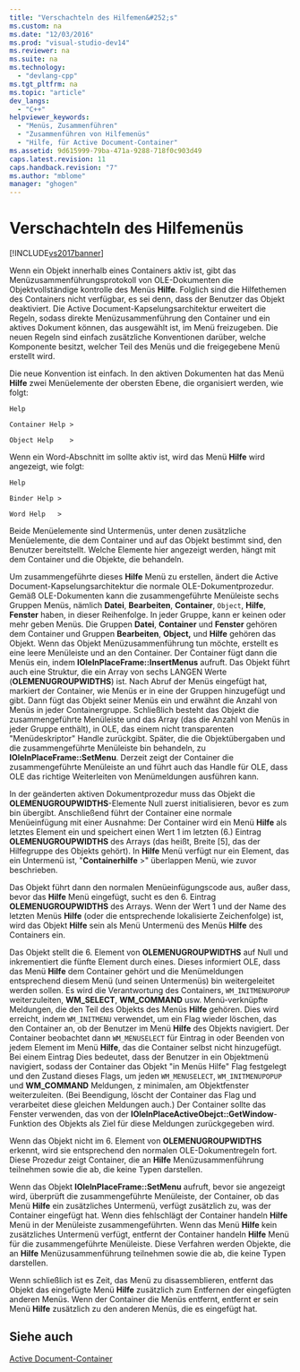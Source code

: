 ```yaml
---
title: "Verschachteln des Hilfemen&#252;s"
ms.custom: na
ms.date: "12/03/2016"
ms.prod: "visual-studio-dev14"
ms.reviewer: na
ms.suite: na
ms.technology: 
  - "devlang-cpp"
ms.tgt_pltfrm: na
ms.topic: "article"
dev_langs: 
  - "C++"
helpviewer_keywords: 
  - "Menüs, Zusammenführen"
  - "Zusammenführen von Hilfemenüs"
  - "Hilfe, für Active Document-Container"
ms.assetid: 9d615999-79ba-471a-9288-718f0c903d49
caps.latest.revision: 11
caps.handback.revision: "7"
ms.author: "mblome"
manager: "ghogen"
---
```

# Verschachteln des Hilfemen&#252;s
[!INCLUDE[vs2017banner](../assembler/inline/includes/vs2017banner.md)]

Wenn ein Objekt innerhalb eines Containers aktiv ist, gibt das Menüzusammenführungsprotokoll von OLE\-Dokumenten die Objektvollständige kontrolle des Menüs **Hilfe**.  Folglich sind die Hilfethemen des Containers nicht verfügbar, es sei denn, dass der Benutzer das Objekt deaktiviert.  Die Active Document\-Kapselungsarchitektur erweitert die Regeln, sodass direkte Menüzusammenführung den Container und ein aktives Dokument können, das ausgewählt ist, im Menü freizugeben.  Die neuen Regeln sind einfach zusätzliche Konventionen darüber, welche Komponente besitzt, welcher Teil des Menüs und die freigegebene Menü erstellt wird.  
  
 Die neue Konvention ist einfach.  In den aktiven Dokumenten hat das Menü **Hilfe** zwei Menüelemente der obersten Ebene, die organisiert werden, wie folgt:  
  
 `Help`  
  
 `Container Help >`  
  
 `Object Help    >`  
  
 Wenn ein Word\-Abschnitt im sollte aktiv ist, wird das Menü **Hilfe** wird angezeigt, wie folgt:  
  
 `Help`  
  
 `Binder Help >`  
  
 `Word Help   >`  
  
 Beide Menüelemente sind Untermenüs, unter denen zusätzliche Menüelemente, die dem Container und auf das Objekt bestimmt sind, den Benutzer bereitstellt.  Welche Elemente hier angezeigt werden, hängt mit dem Container und die Objekte, die behandeln.  
  
 Um zusammengeführte dieses **Hilfe** Menü zu erstellen, ändert die Active Document\-Kapselungsarchitektur die normale OLE\-Dokumentprozedur.  Gemäß OLE\-Dokumenten kann die zusammengeführte Menüleiste sechs Gruppen Menüs, nämlich **Datei**, **Bearbeiten**, **Container**, `Object`, **Hilfe**, **Fenster** haben, in dieser Reihenfolge.  In jeder Gruppe, kann er keinen oder mehr geben Menüs.  Die Gruppen **Datei**, **Container** und **Fenster** gehören dem Container und Gruppen **Bearbeiten**, **Object,** und **Hilfe** gehören das Objekt.  Wenn das Objekt Menüzusammenführung tun möchte, erstellt es eine leere Menüleiste und an den Container.  Der Container fügt dann die Menüs ein, indem **IOleInPlaceFrame::InsertMenus** aufruft.  Das Objekt führt auch eine Struktur, die ein Array von sechs LANGEN Werte \(**OLEMENUGROUPWIDTHS**\) ist.  Nach Abruf der Menüs eingefügt hat, markiert der Container, wie Menüs er in eine der Gruppen hinzugefügt und gibt.  Dann fügt das Objekt seiner Menüs ein und erwähnt die Anzahl von Menüs in jeder Containergruppe.  Schließlich besteht das Objekt die zusammengeführte Menüleiste und das Array \(das die Anzahl von Menüs in jeder Gruppe enthält\), in OLE, das einem nicht transparenten "Menüdeskriptor" Handle zurückgibt.  Später, die die Objektübergaben und die zusammengeführte Menüleiste bin behandeln, zu **IOleInPlaceFrame::SetMenu**.  Derzeit zeigt der Container die zusammengeführte Menüleiste an und führt auch das Handle für OLE, dass OLE das richtige Weiterleiten von Menümeldungen ausführen kann.  
  
 In der geänderten aktiven Dokumentprozedur muss das Objekt die **OLEMENUGROUPWIDTHS**\-Elemente Null zuerst initialisieren, bevor es zum bin übergibt.  Anschließend führt der Container eine normale Menüeinfügung mit einer Ausnahme: Der Container wird ein Menü **Hilfe** als letztes Element ein und speichert einen Wert 1 im letzten \(6.\) Eintrag **OLEMENUGROUPWIDTHS** des Arrays \(das heißt, Breite \[5\], das der Hilfegruppe des Objekts gehört\).  In **Hilfe** Menü verfügt nur ein Element, das ein Untermenü ist, "**Containerhilfe** \>" überlappen Menü, wie zuvor beschrieben.  
  
 Das Objekt führt dann den normalen Menüeinfügungscode aus, außer dass, bevor das **Hilfe** Menü eingefügt, sucht es den 6. Eintrag **OLEMENUGROUPWIDTHS** des Arrays.  Wenn der Wert 1 und der Name des letzten Menüs **Hilfe** \(oder die entsprechende lokalisierte Zeichenfolge\) ist, wird das Objekt **Hilfe** sein als Menü Untermenü des Menüs **Hilfe** des Containers ein.  
  
 Das Objekt stellt die 6. Element von **OLEMENUGROUPWIDTHS** auf Null und inkrementiert die fünfte Element durch eines.  Dieses informiert OLE, dass das Menü **Hilfe** dem Container gehört und die Menümeldungen entsprechend diesem Menü \(und seinen Untermenüs\) bin weitergeleitet werden sollen.  Es wird die Verantwortung des Containers, `WM_INITMENUPOPUP` weiterzuleiten, **WM\_SELECT**, **WM\_COMMAND** usw. Menü\-verknüpfte Meldungen, die den Teil des Objekts des Menüs **Hilfe** gehören.  Dies wird erreicht, indem `WM_INITMENU` verwendet, um ein Flag wieder löschen, das den Container an, ob der Benutzer im Menü **Hilfe** des Objekts navigiert.  Der Container beobachtet dann `WM_MENUSELECT` für Eintrag in oder Beenden von jedem Element im Menü **Hilfe**, das die Container selbst nicht hinzugefügt.  Bei einem Eintrag Dies bedeutet, dass der Benutzer in ein Objektmenü navigiert, sodass der Container das Objekt "in Menüs Hilfe" Flag festgelegt und den Zustand dieses Flags, um jeden `WM_MENUSELECT`, `WM_INITMENUPOPUP` und **WM\_COMMAND** Meldungen, z minimalen, am Objektfenster weiterzuleiten. \(Bei Beendigung, löscht der Container das Flag und verarbeitet diese gleichen Meldungen auch.\) Der Container sollte das Fenster verwenden, das von der **IOleInPlaceActiveObejct::GetWindow**\-Funktion des Objekts als Ziel für diese Meldungen zurückgegeben wird.  
  
 Wenn das Objekt nicht im 6. Element von **OLEMENUGROUPWIDTHS** erkennt, wird sie entsprechend den normalen OLE\-Dokumentregeln fort.  Diese Prozedur zeigt Container, die an **Hilfe** Menüzusammenführung teilnehmen sowie die ab, die keine Typen darstellen.  
  
 Wenn das Objekt **IOleInPlaceFrame::SetMenu** aufruft, bevor sie angezeigt wird, überprüft die zusammengeführte Menüleiste, der Container, ob das Menü **Hilfe** ein zusätzliches Untermenü, verfügt zusätzlich zu, was der Container eingefügt hat.  Wenn dies fehlschlägt der Container handeln **Hilfe** Menü in der Menüleiste zusammengeführten.  Wenn das Menü **Hilfe** kein zusätzliches Untermenü verfügt, entfernt der Container handeln **Hilfe** Menü für die zusammengeführte Menüleiste.  Diese Verfahren werden Objekte, die an **Hilfe** Menüzusammenführung teilnehmen sowie die ab, die keine Typen darstellen.  
  
 Wenn schließlich ist es Zeit, das Menü zu disassemblieren, entfernt das Objekt das eingefügte Menü **Hilfe** zusätzlich zum Entfernen der eingefügten anderen Menüs.  Wenn der Container die Menüs entfernt, entfernt er sein Menü **Hilfe** zusätzlich zu den anderen Menüs, die es eingefügt hat.  
  
## Siehe auch  
 [Active Document\-Container](../mfc/active-document-containers.md)